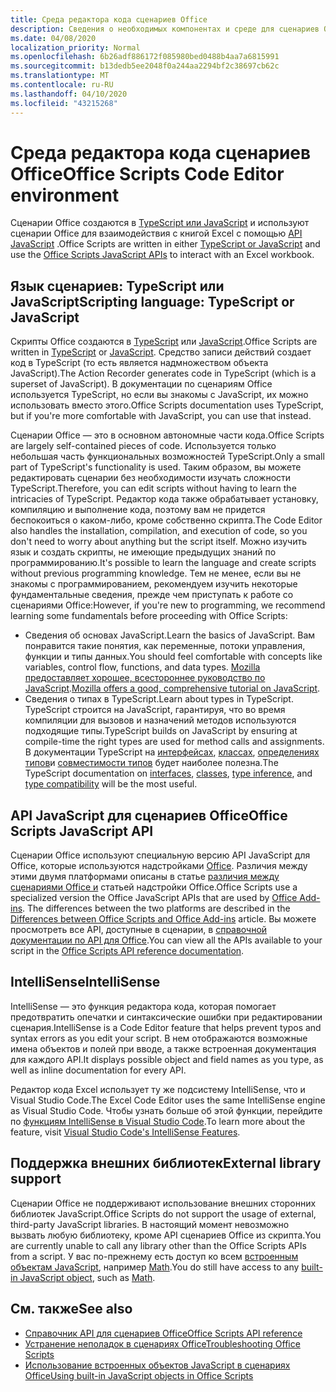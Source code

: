 ```yaml
---
title: Среда редактора кода сценариев Office
description: Сведения о необходимых компонентах и среде для сценариев Office в Excel в Интернете.
ms.date: 04/08/2020
localization_priority: Normal
ms.openlocfilehash: 6b26adf886172f085980bed0488b4aa7a6815991
ms.sourcegitcommit: b13dedb5ee2048f0a244aa2294bf2c38697cb62c
ms.translationtype: MT
ms.contentlocale: ru-RU
ms.lasthandoff: 04/10/2020
ms.locfileid: "43215268"
---
```

# <a name="office-scripts-code-editor-environment"></a><span data-ttu-id="189a4-103">Среда редактора кода сценариев Office</span><span class="sxs-lookup"><span data-stu-id="189a4-103">Office Scripts Code Editor environment</span></span>

<span data-ttu-id="189a4-104">Сценарии Office создаются в [TypeScript или JavaScript](#scripting-language-typescript-or-javascript) и используют сценарии Office для взаимодействия с книгой Excel с помощью [API JavaScript](#office-scripts-javascript-api) .</span><span class="sxs-lookup"><span data-stu-id="189a4-104">Office Scripts are written in either [TypeScript or JavaScript](#scripting-language-typescript-or-javascript) and use the [Office Scripts JavaScript APIs](#office-scripts-javascript-api) to interact with an Excel workbook.</span></span>

## <a name="scripting-language-typescript-or-javascript"></a><span data-ttu-id="189a4-105">Язык сценариев: TypeScript или JavaScript</span><span class="sxs-lookup"><span data-stu-id="189a4-105">Scripting language: TypeScript or JavaScript</span></span>

<span data-ttu-id="189a4-106">Скрипты Office создаются в [TypeScript](https://www.typescriptlang.org/docs/home.html) или [JavaScript](https://developer.mozilla.org/docs/Web/JavaScript).</span><span class="sxs-lookup"><span data-stu-id="189a4-106">Office Scripts are written in [TypeScript](https://www.typescriptlang.org/docs/home.html) or [JavaScript](https://developer.mozilla.org/docs/Web/JavaScript).</span></span> <span data-ttu-id="189a4-107">Средство записи действий создает код в TypeScript (то есть является надмножеством объекта JavaScript).</span><span class="sxs-lookup"><span data-stu-id="189a4-107">The Action Recorder generates code in TypeScript (which is a superset of JavaScript).</span></span> <span data-ttu-id="189a4-108">В документации по сценариям Office используется TypeScript, но если вы знакомы с JavaScript, их можно использовать вместо этого.</span><span class="sxs-lookup"><span data-stu-id="189a4-108">Office Scripts documentation uses TypeScript, but if you're more comfortable with JavaScript, you can use that instead.</span></span>

<span data-ttu-id="189a4-109">Сценарии Office — это в основном автономные части кода.</span><span class="sxs-lookup"><span data-stu-id="189a4-109">Office Scripts are largely self-contained pieces of code.</span></span> <span data-ttu-id="189a4-110">Используется только небольшая часть функциональных возможностей TypeScript.</span><span class="sxs-lookup"><span data-stu-id="189a4-110">Only a small part of TypeScript's functionality is used.</span></span> <span data-ttu-id="189a4-111">Таким образом, вы можете редактировать сценарии без необходимости изучать сложности TypeScript.</span><span class="sxs-lookup"><span data-stu-id="189a4-111">Therefore, you can edit scripts without having to learn the intricacies of TypeScript.</span></span> <span data-ttu-id="189a4-112">Редактор кода также обрабатывает установку, компиляцию и выполнение кода, поэтому вам не придется беспокоиться о каком-либо, кроме собственно скрипта.</span><span class="sxs-lookup"><span data-stu-id="189a4-112">The Code Editor also handles the installation, compilation, and execution of code, so you don't need to worry about anything but the script itself.</span></span> <span data-ttu-id="189a4-113">Можно изучить язык и создать скрипты, не имеющие предыдущих знаний по программированию.</span><span class="sxs-lookup"><span data-stu-id="189a4-113">It's possible to learn the language and create scripts without previous programming knowledge.</span></span> <span data-ttu-id="189a4-114">Тем не менее, если вы не знакомы с программированием, рекомендуем изучить некоторые фундаментальные сведения, прежде чем приступать к работе со сценариями Office:</span><span class="sxs-lookup"><span data-stu-id="189a4-114">However, if you're new to programming, we recommend learning some fundamentals before proceeding with Office Scripts:</span></span>

- <span data-ttu-id="189a4-115">Сведения об основах JavaScript.</span><span class="sxs-lookup"><span data-stu-id="189a4-115">Learn the basics of JavaScript.</span></span> <span data-ttu-id="189a4-116">Вам понравится такие понятия, как переменные, потоки управления, функции и типы данных.</span><span class="sxs-lookup"><span data-stu-id="189a4-116">You should feel comfortable with concepts like variables, control flow, functions, and data types.</span></span> <span data-ttu-id="189a4-117">[Mozilla предоставляет хорошее, всестороннее руководство по JavaScript](https://developer.mozilla.org/docs/Web/JavaScript/Guide/Introduction).</span><span class="sxs-lookup"><span data-stu-id="189a4-117">[Mozilla offers a good, comprehensive tutorial on JavaScript](https://developer.mozilla.org/docs/Web/JavaScript/Guide/Introduction).</span></span>
- <span data-ttu-id="189a4-118">Сведения о типах в TypeScript.</span><span class="sxs-lookup"><span data-stu-id="189a4-118">Learn about types in TypeScript.</span></span> <span data-ttu-id="189a4-119">TypeScript строится на JavaScript, гарантируя, что во время компиляции для вызовов и назначений методов используются подходящие типы.</span><span class="sxs-lookup"><span data-stu-id="189a4-119">TypeScript builds on JavaScript by ensuring at compile-time the right types are used for method calls and assignments.</span></span> <span data-ttu-id="189a4-120">В документации TypeScript на [интерфейсах](https://www.typescriptlang.org/docs/handbook/interfaces.html), [классах](https://www.typescriptlang.org/docs/handbook/classes.html), [определениях типов](https://www.typescriptlang.org/docs/handbook/type-inference.html)и [совместимости типов](https://www.typescriptlang.org/docs/handbook/type-compatibility.html) будет наиболее полезна.</span><span class="sxs-lookup"><span data-stu-id="189a4-120">The TypeScript documentation on [interfaces](https://www.typescriptlang.org/docs/handbook/interfaces.html), [classes](https://www.typescriptlang.org/docs/handbook/classes.html), [type inference](https://www.typescriptlang.org/docs/handbook/type-inference.html), and [type compatibility](https://www.typescriptlang.org/docs/handbook/type-compatibility.html) will be the most useful.</span></span>

## <a name="office-scripts-javascript-api"></a><span data-ttu-id="189a4-121">API JavaScript для сценариев Office</span><span class="sxs-lookup"><span data-stu-id="189a4-121">Office Scripts JavaScript API</span></span>

<span data-ttu-id="189a4-122">Сценарии Office используют специальную версию API JavaScript для Office, которые используются надстройками [Office](/office/dev/add-ins/overview/index). Различия между этими двумя платформами описаны в статье [различия между сценариями Office и](../resources/add-ins-differences.md#apis) статьей надстройки Office.</span><span class="sxs-lookup"><span data-stu-id="189a4-122">Office Scripts use a specialized version the Office JavaScript APIs that are used by [Office Add-ins](/office/dev/add-ins/overview/index). The differences between the two platforms are described in the [Differences between Office Scripts and Office Add-ins](../resources/add-ins-differences.md#apis) article.</span></span> <span data-ttu-id="189a4-123">Вы можете просмотреть все API, доступные в сценарии, в [справочной документации по API для Office](/javascript/api/office-scripts/overview).</span><span class="sxs-lookup"><span data-stu-id="189a4-123">You can view all the APIs available to your script in the [Office Scripts API reference documentation](/javascript/api/office-scripts/overview).</span></span>

## <a name="intellisense"></a><span data-ttu-id="189a4-124">IntelliSense</span><span class="sxs-lookup"><span data-stu-id="189a4-124">IntelliSense</span></span>

<span data-ttu-id="189a4-125">IntelliSense — это функция редактора кода, которая помогает предотвратить опечатки и синтаксические ошибки при редактировании сценария.</span><span class="sxs-lookup"><span data-stu-id="189a4-125">IntelliSense is a Code Editor feature that helps prevent typos and syntax errors as you edit your script.</span></span> <span data-ttu-id="189a4-126">В нем отображаются возможные имена объектов и полей при вводе, а также встроенная документация для каждого API.</span><span class="sxs-lookup"><span data-stu-id="189a4-126">It displays possible object and field names as you type, as well as inline documentation for every API.</span></span>

<span data-ttu-id="189a4-127">Редактор кода Excel использует ту же подсистему IntelliSense, что и Visual Studio Code.</span><span class="sxs-lookup"><span data-stu-id="189a4-127">The Excel Code Editor uses the same IntelliSense engine as Visual Studio Code.</span></span> <span data-ttu-id="189a4-128">Чтобы узнать больше об этой функции, перейдите по [функциям IntelliSense в Visual Studio Code](https://code.visualstudio.com/docs/editor/intellisense#_intellisense-features).</span><span class="sxs-lookup"><span data-stu-id="189a4-128">To learn more about the feature, visit [Visual Studio Code's IntelliSense Features](https://code.visualstudio.com/docs/editor/intellisense#_intellisense-features).</span></span>

## <a name="external-library-support"></a><span data-ttu-id="189a4-129">Поддержка внешних библиотек</span><span class="sxs-lookup"><span data-stu-id="189a4-129">External library support</span></span>

<span data-ttu-id="189a4-130">Сценарии Office не поддерживают использование внешних сторонних библиотек JavaScript.</span><span class="sxs-lookup"><span data-stu-id="189a4-130">Office Scripts do not support the usage of external, third-party JavaScript libraries.</span></span> <span data-ttu-id="189a4-131">В настоящий момент невозможно вызвать любую библиотеку, кроме API сценариев Office из скрипта.</span><span class="sxs-lookup"><span data-stu-id="189a4-131">You are currently unable to call any library other than the Office Scripts APIs from a script.</span></span> <span data-ttu-id="189a4-132">У вас по-прежнему есть доступ ко всем [встроенным объектам JavaScript](../develop/javascript-objects.md), например [Math](https://developer.mozilla.org/docs/Web/JavaScript/Reference/Global_Objects/Math).</span><span class="sxs-lookup"><span data-stu-id="189a4-132">You do still have access to any [built-in JavaScript object](../develop/javascript-objects.md), such as [Math](https://developer.mozilla.org/docs/Web/JavaScript/Reference/Global_Objects/Math).</span></span>

## <a name="see-also"></a><span data-ttu-id="189a4-133">См. также</span><span class="sxs-lookup"><span data-stu-id="189a4-133">See also</span></span>

- [<span data-ttu-id="189a4-134">Справочник API для сценариев Office</span><span class="sxs-lookup"><span data-stu-id="189a4-134">Office Scripts API reference</span></span>](/javascript/api/office-scripts/overview)
- [<span data-ttu-id="189a4-135">Устранение неполадок в сценариях Office</span><span class="sxs-lookup"><span data-stu-id="189a4-135">Troubleshooting Office Scripts</span></span>](../testing/troubleshooting.md)
- [<span data-ttu-id="189a4-136">Использование встроенных объектов JavaScript в сценариях Office</span><span class="sxs-lookup"><span data-stu-id="189a4-136">Using built-in JavaScript objects in Office Scripts</span></span>](../develop/javascript-objects.md)

